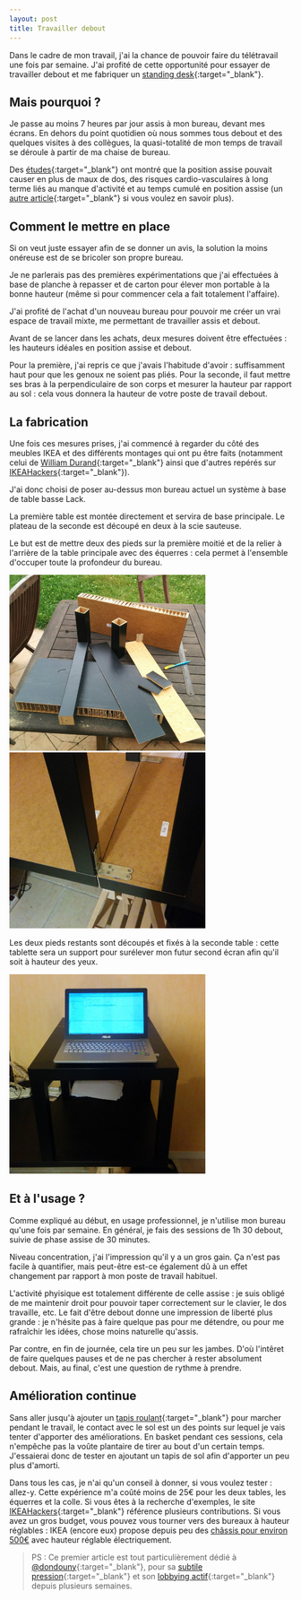 ```yaml
---
layout: post
title: Travailler debout
---
```


Dans le cadre de mon travail, j'ai la chance de pouvoir faire du télétravail une fois par semaine. J'ai profité de cette opportunité pour essayer de travailler debout et me fabriquer un [standing desk](http://en.wikipedia.org/wiki/Standing_desk){:target="_blank"}.

## Mais pourquoi ?

Je passe au moins 7 heures par jour assis à mon bureau, devant mes écrans. En dehors du point quotidien où nous sommes tous debout et des quelques visites à des collègues, la quasi-totalité de mon temps de travail se déroule à partir de ma chaise de bureau.

Des [études](http://archinte.jamanetwork.com/article.aspx?articleid=1108810){:target="_blank"} ont montré que la position assise pouvait causer en plus de maux de dos, des risques cardio-vasculaires à long terme liés au manque d'activité et au temps cumulé en position assise (un [autre article](http://lifehacker.com/5879536/how-sitting-all-day-is-damaging-your-body-and-how-you-can-counteract-it){:target="_blank"} si vous voulez en savoir plus).

## Comment le mettre en place

Si on veut juste essayer afin de se donner un avis, la solution la moins onéreuse est de se bricoler son propre bureau.

Je ne parlerais pas des premières expérimentations que j'ai effectuées à base de planche à repasser et de carton pour élever mon portable à la bonne hauteur (même si pour commencer cela a fait totalement l'affaire).

J'ai profité de l'achat d'un nouveau bureau pour pouvoir me créer un vrai espace de travail mixte, me permettant de travailler assis et debout.

Avant de se lancer dans les achats, deux mesures doivent être effectuées : les hauteurs idéales en position assise et debout. 

Pour la première, j'ai repris ce que j'avais l'habitude d'avoir : suffisamment haut pour que les genoux ne soient pas pliés. 
Pour la seconde, il faut mettre ses bras à la perpendiculaire de son corps et mesurer la hauteur par rapport au sol : cela vous donnera la hauteur de votre poste de travail debout.

## La fabrication

Une fois ces mesures prises, j'ai commencé à regarder du côté des meubles IKEA et des différents montages qui ont pu être faits (notamment celui de [William Durand](http://williamdurand.fr/2014/03/17/standing-desk-do-it-yourself/){:target="_blank"} ainsi que d'autres repérés sur [IKEAHackers](http://www.ikeahackers.net/category/hacks/work-station){:target="_blank"}).

J'ai donc choisi de poser au-dessus mon bureau actuel un système à base de table basse Lack. 

La première table est montée directement et servira de base principale. Le plateau de la seconde est découpé en deux à la scie sauteuse. 

Le but est de mettre deux des pieds sur la première moitié et de la relier à l'arrière de la table principale avec des équerres : cela permet à l'ensemble d'occuper toute la profondeur du bureau.

<p class="image-container">
    <a href="/assets/posts/travailler-debout/montage.jpg"><img src="/assets/posts/travailler-debout/montage_small.jpg" /></a>
    <a href="/assets/posts/travailler-debout/charniere_small.jpg"><img src="/assets/posts/travailler-debout/charniere_small.jpg" /></a>
</p>

Les deux pieds restants sont découpés et fixés à la seconde table : cette tablette sera un support pour surélever mon futur second écran afin qu'il soit à hauteur des yeux.

<p class="image-container">
    <a href="/assets/posts/travailler-debout/fini.jpg"><img src="/assets/posts/travailler-debout/fini_small.jpg" /></a>
</p>


## Et à l'usage ?

Comme expliqué au début, en usage professionnel, je n'utilise mon bureau qu'une fois par semaine. En général, je fais des sessions de 1h 30 debout, suivie de phase assise de 30 minutes.

Niveau concentration, j'ai l'impression qu'il y a un gros gain. Ça n'est pas facile à quantifier, mais peut-être est-ce également dû à un effet changement par rapport à mon poste de travail habituel.

L'activité phyisique est totalement différente de celle assise : je suis obligé de me maintenir droit pour pouvoir taper correctement sur le clavier, le dos travaille, etc. Le fait d'être debout donne une impression de liberté plus grande : je n'hésite pas à faire quelque pas pour me détendre, ou pour me rafraîchir les idées, chose moins naturelle qu'assis.

Par contre, en fin de journée, cela tire un peu sur les jambes. D'où l'intêret de faire quelques pauses et de ne pas chercher à rester absolument debout. Mais, au final, c'est une question de rythme à prendre.

## Amélioration continue

Sans aller jusqu'à ajouter un [tapis roulant](http://en.wikipedia.org/wiki/Treadmill_desk){:target="_blank"} pour marcher pendant le travail, le contact avec le sol est un des points sur lequel je vais tenter d'apporter des améliorations. En basket pendant ces sessions, cela n'empêche pas la voûte plantaire de tirer au bout d'un certain temps. J'essaierai donc de tester en ajoutant un tapis de sol afin d'apporter un peu plus d'amorti.

Dans tous les cas, je n'ai qu'un conseil à donner, si vous voulez tester : allez-y. Cette expérience m'a coûté moins de 25€ pour les deux tables, les équerres et la colle. Si vous êtes à la recherche d'exemples, le site
[IKEAHackers](http://www.ikeahackers.net){:target="_blank"} référence plusieurs contributions. Si vous avez un gros budget, vous pouvez vous tourner vers des bureaux à hauteur réglables : IKEA (encore eux) propose depuis peu des [châssis pour environ 500€]((http://www.ikea.com/fr/fr/catalog/products/90255252/){:target="_blank"}) avec hauteur réglable électriquement.

> PS : Ce premier article est tout particulièrement dédié à [@dondouny](https://twitter.com/dondouny){:target="_blank"}, pour sa [subtile pression](https://twitter.com/dondouny/status/524058554601590784){:target="_blank"} et son [lobbying actif](https://twitter.com/dondouny/status/521607705002532864){:target="_blank"} depuis plusieurs semaines.
